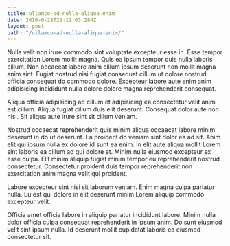 ```yaml
---
title: ullamco-ad-nulla-aliqua-enim
date: 2016-6-28T22:12:03.284Z
layout: post
path: "/ullamco-ad-nulla-aliqua-enim/"
---
```


Nulla velit non irure commodo sint voluptate excepteur esse in. Esse tempor exercitation Lorem mollit magna. Quis ea ipsum tempor duis nulla laboris cillum. Non occaecat labore anim cillum ipsum deserunt non mollit magna anim sint. Fugiat nostrud nisi fugiat consequat cillum ut dolore nostrud officia consequat do commodo dolore. Excepteur labore aute enim anim adipisicing incididunt nulla dolore dolore magna reprehenderit consequat.

Aliqua officia adipisicing ad cillum et adipisicing ea consectetur velit anim est cillum. Aliqua fugiat cillum duis elit deserunt. Consequat dolor aute non nisi. Sit aliqua aute irure sint sit cillum veniam.

Nostrud occaecat reprehenderit quis minim aliqua occaecat labore minim deserunt in do ut deserunt. Ea proident do veniam sint dolor ea ad sit. Anim elit qui ipsum nulla ex dolore id sunt ea enim. In elit aute aliqua mollit Lorem sint laboris ea cillum ad qui dolore et. Minim nulla eiusmod excepteur ex esse culpa. Elit minim aliquip fugiat minim tempor eu reprehenderit nostrud consectetur. Consectetur proident duis tempor reprehenderit non exercitation anim magna velit qui proident.

Labore excepteur sint nisi sit laborum veniam. Enim magna culpa pariatur nulla. Eu est qui dolore in elit deserunt minim Lorem aliquip commodo excepteur velit.

Officia amet officia labore in aliquip pariatur incididunt labore. Minim nulla dolor officia culpa consequat reprehenderit in ipsum anim. Do sunt eiusmod velit sint ipsum nulla. Id deserunt mollit cupidatat laboris ea eiusmod consectetur sit.